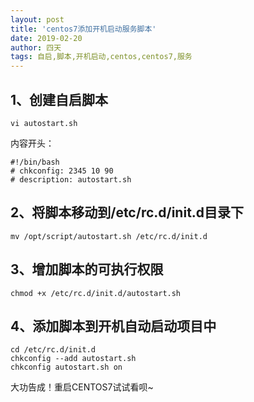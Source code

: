 ```yaml
---
layout: post
title: 'centos7添加开机启动服务脚本'
date: 2019-02-20
author: 四天
tags: 自启,脚本,开机启动,centos,centos7,服务 
---
```


## 1、创建自启脚本 ##
    vi autostart.sh
内容开头：
    
    #!/bin/bash
    # chkconfig: 2345 10 90 
    # description: autostart.sh
## 2、将脚本移动到/etc/rc.d/init.d目录下 ##
    mv /opt/script/autostart.sh /etc/rc.d/init.d
## 3、增加脚本的可执行权限 ##
    chmod +x /etc/rc.d/init.d/autostart.sh
## 4、添加脚本到开机自动启动项目中 ##
    cd /etc/rc.d/init.d
    chkconfig --add autostart.sh
    chkconfig autostart.sh on
大功告成！重启CENTOS7试试看呗~